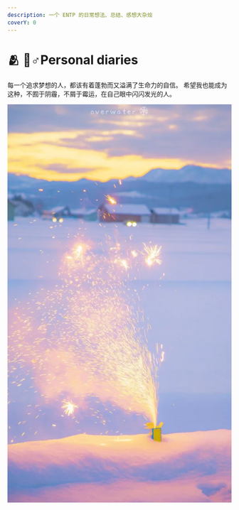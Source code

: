 ```yaml
---
description: 一个 ENTP 的日常想法、总结、感想大杂烩
coverY: 0
---
```


# 🫂 🦸♂Personal diaries

每一个追求梦想的人，都该有着蓬勃而又溢满了生命力的自信。 希望我也能成为这种，不囿于阴霾，不屑于霉运，在自己眼中闪闪发光的人。

![](../../.gitbook/assets/image.png)
